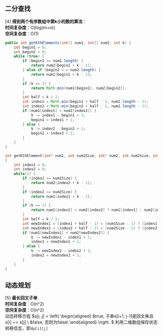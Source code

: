 ##  二分查找
[4] **得到两个有序数组中第k小的数的算法**：  
**时间复杂度**：O(log(m+n))  
**空间复杂度**：O(1)
```java
public int getKthElements(int[] num1, int[] num2, int k) {
    int begin1 = 0;
    int begin2 = 0;
    while (true) {
        if (begin1 >= num1.length) {
            return num2[begin2 + k - 1];
        } else if (begin2 > = num2.length) {
            return num1[begin1 + k - 1];
        }
        if (k == 1) {
            return Math.min(num1[begin1], num2[begin2]);
        }
        int half = k / 2;
        int index1 = Math.min(begin1 + half - 1, num1.length - 1);
        int index2 = Math.min(begin2 + half - 1, num2.length - 1);
        if (num1[index1] < num2[index2]) {
            k -= index1 - begin1 + 1;
            begin1 = index1 + 1;
        } else {
            k -= index2 - begin2 + 1;
            begin2 = index2 + 1;
        }
    }
}
```
```c
int getKthElement(int* num1, int num1Size, int* num2, int num2Size, int k)
{
    int index1 = 0;
    int index2 = 0;
    while(1) {
        if (index1 >= num1Size) {
            return num2[index2 + k - 1];
        }
        if (index2 >= num2Size) {
            return num1[index1 + k - 1];
        }
        if (k == 1) {
            return num1[index1] < num2[index2] ? num1[index1] : num2[index2];
        }
        int half = k / 2;
        int newIndex1 = (index1 + half - 1) < (num1Size - 1) ? (index1 + half - 1) : (num1Size - 1);
        int newIndex2 = (index2 + half - 1) < (num2Size - 1) ? (index2 + half - 1) : (num2Size - 1);
        if (num1[newIndex1] < num2[newIndex2]) {
            k -= newIndex1 - index1 + 1;
            index1 = newIndex1 + 1;
        } else {
            k -= newIndex2 - index2 + 1;
            index2 = newIndex2 + 1;
        }
    }
}
```
## 动态规划
[5] **最长回文子串**  
**时间复杂度**：O(n^2)  
**空间复杂度**：O(n^2)  
动态转移方程
$s[i, j] = \left\{
\begin{aligned}
&true, 子串s[i+1, j-1]是回文串且s[i] == s[j] \\
&false, 否则为false\\
\end{aligned}
\right.
$
利用二维数组保存状态转移信息，即`dp[i][j]`
